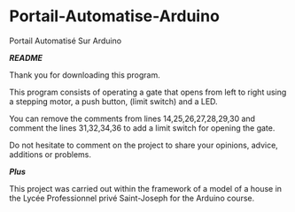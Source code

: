 # Portail-Automatise-Arduino
Portail Automatisé Sur Arduino

***README***

Thank you for downloading this program.

This program consists of operating a gate that opens from left to right using a stepping motor, a
push button, (limit switch) and a LED.

You can remove the comments from lines 14,25,26,27,28,29,30 and comment the lines
31,32,34,36 to add a limit switch for opening the gate.

Do not hesitate to comment on the project to share your opinions, advice, additions or problems.


***Plus***

This project was carried out within the framework of a model of a house in the Lycée Professionnel privé Saint-Joseph for the Arduino course.
